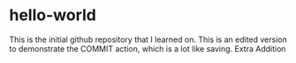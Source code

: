 # hello-world
This is the initial github repository that I learned on.
This is an edited version to demonstrate the COMMIT action, which is a lot like saving.
Extra Addition
